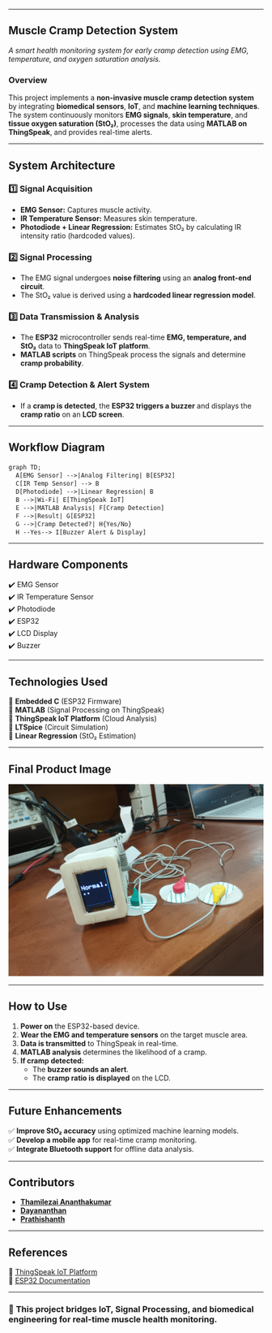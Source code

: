 
---

## **Muscle Cramp Detection System**
  
*A smart health monitoring system for early cramp detection using EMG, temperature, and oxygen saturation analysis.*

### **Overview**
This project implements a **non-invasive muscle cramp detection system** by integrating **biomedical sensors**, **IoT**, and **machine learning techniques**. The system continuously monitors **EMG signals**, **skin temperature**, and **tissue oxygen saturation (StO₂)**, processes the data using **MATLAB on ThingSpeak**, and provides real-time alerts.

---

## **System Architecture**
### **1️⃣ Signal Acquisition**
- **EMG Sensor:** Captures muscle activity.
- **IR Temperature Sensor:** Measures skin temperature.
- **Photodiode + Linear Regression:** Estimates StO₂ by calculating IR intensity ratio (hardcoded values).

### **2️⃣ Signal Processing**
- The EMG signal undergoes **noise filtering** using an **analog front-end circuit**.
- The StO₂ value is derived using a **hardcoded linear regression model**.

### **3️⃣ Data Transmission & Analysis**
- The **ESP32** microcontroller sends real-time **EMG, temperature, and StO₂** data to **ThingSpeak IoT platform**.
- **MATLAB scripts** on ThingSpeak process the signals and determine **cramp probability**.

### **4️⃣ Cramp Detection & Alert System**
- If a **cramp is detected**, the **ESP32 triggers a buzzer** and displays the **cramp ratio** on an **LCD screen**.

---

## **Workflow Diagram**
```mermaid
graph TD;
  A[EMG Sensor] -->|Analog Filtering| B[ESP32]
  C[IR Temp Sensor] --> B
  D[Photodiode] -->|Linear Regression| B
  B -->|Wi-Fi| E[ThingSpeak IoT]
  E -->|MATLAB Analysis| F[Cramp Detection]
  F -->|Result| G[ESP32]
  G -->|Cramp Detected?| H{Yes/No}
  H --Yes--> I[Buzzer Alert & Display]
```

---

## **Hardware Components**
✔️ EMG Sensor  
✔️ IR Temperature Sensor  
✔️ Photodiode  
✔️ ESP32  
✔️ LCD Display  
✔️ Buzzer  

---

## **Technologies Used**
🔹 **Embedded C** (ESP32 Firmware)  
🔹 **MATLAB** (Signal Processing on ThingSpeak)  
🔹 **ThingSpeak IoT Platform** (Cloud Analysis)  
🔹 **LTSpice** (Circuit Simulation)  
🔹 **Linear Regression** (StO₂ Estimation)

---

## **Final Product Image**
![Final Product](assets/Final_Product.jpg)

---

## **How to Use**
1. **Power on** the ESP32-based device.
2. **Wear the EMG and temperature sensors** on the target muscle area.
3. **Data is transmitted** to ThingSpeak in real-time.
4. **MATLAB analysis** determines the likelihood of a cramp.
5. **If cramp detected:**  
   - The **buzzer sounds an alert**.  
   - The **cramp ratio is displayed** on the LCD.  

---

## **Future Enhancements**
✅ **Improve StO₂ accuracy** using optimized machine learning models.  
✅ **Develop a mobile app** for real-time cramp monitoring.  
✅ **Integrate Bluetooth support** for offline data analysis.  

---

## **Contributors**
- **[Thamilezai Ananthakumar](https://github.com/ThamilezaiAnanthakumar)** 
- **[Dayananthan](https://github.com/Dayananthan2021)**
- **[Prathishanth](https://github.com/pirathi2002)** 

---

## **References**
🔗 [ThingSpeak IoT Platform](https://thingspeak.com/)  
🔗 [ESP32 Documentation](https://www.espressif.com/en/products/socs/esp32/resources)   

---

### 🚀 **This project bridges IoT, Signal Processing, and biomedical engineering for real-time muscle health monitoring.**  

